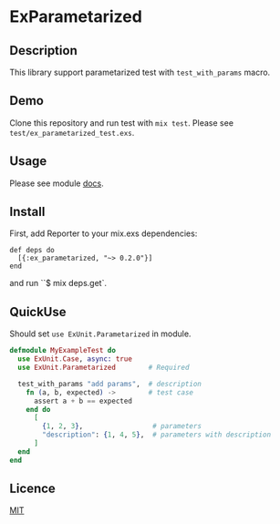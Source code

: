 ExParametarized
===============

## Description

This library support parametarized test with `test_with_params` macro.

## Demo

Clone this repository and run test with `mix test`.
Please see `test/ex_parametarized_test.exs`.

## Usage

Please see module [docs](http://hexdocs.pm/ex_parametarized/overview.html).

## Install

First, add Reporter to your mix.exs dependencies:

```
def deps do
  [{:ex_parametarized, "~> 0.2.0"}]
end
```

and run ``$ mix deps.get`.

## QuickUse

Should set `use ExUnit.Parametarized` in module.

```elixir
defmodule MyExampleTest do
  use ExUnit.Case, async: true
  use ExUnit.Parametarized        # Required

  test_with_params "add params",  # description
    fn (a, b, expected) ->        # test case
      assert a + b == expected
    end do
      [
        {1, 2, 3},                 # parameters
        "description": {1, 4, 5},  # parameters with description
      ]
  end
end
```



## Licence

[MIT](https://github.com/KazuCocoa/ex_parametarized/blob/master/LICENSE)
